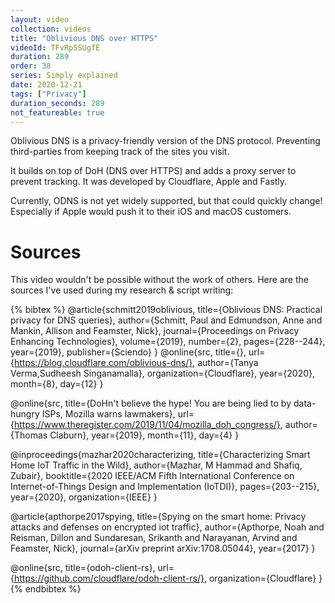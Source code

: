 ```yaml
---
layout: video
collection: videos
title: "Oblivious DNS over HTTPS"
videoId: TFvRp5SUgfE
duration: 289
order: 38
series: Simply explained
date: 2020-12-21
tags: ["Privacy"]
duration_seconds: 289
not_featureable: true
---
```


Oblivious DNS is a privacy-friendly version of the DNS protocol. Preventing third-parties from keeping track of the sites you visit.

It builds on top of DoH (DNS over HTTPS) and adds a proxy server to prevent tracking. It was developed by Cloudflare, Apple and Fastly. 

Currently, ODNS is not yet widely supported, but that could quickly change! Especially if Apple would push it to their iOS and macOS customers.

# Sources
This video wouldn't be possible without the work of others. Here are the sources I've used during my research & script writing:

{% bibtex %}
@article{schmitt2019oblivious,
  title={Oblivious DNS: Practical privacy for DNS queries},
  author={Schmitt, Paul and Edmundson, Anne and Mankin, Allison and Feamster, Nick},
  journal={Proceedings on Privacy Enhancing Technologies},
  volume={2019},
  number={2},
  pages={228--244},
  year={2019},
  publisher={Sciendo}
}
@online{src,
    title={},
    url={https://blog.cloudflare.com/oblivious-dns/},
    author={Tanya Verma,Sudheesh Singanamalla},
    organization={Cloudflare},
    year={2020},
    month={8},
    day={12}
}

@online{src,
    title={DoHn't believe the hype! You are being lied to by data-hungry ISPs, Mozilla warns lawmakers},
    url={https://www.theregister.com/2019/11/04/mozilla_doh_congress/},
    author={Thomas Claburn},
    year={2019},
    month={11},
    day={4}
}

@inproceedings{mazhar2020characterizing,
  title={Characterizing Smart Home IoT Traffic in the Wild},
  author={Mazhar, M Hammad and Shafiq, Zubair},
  booktitle={2020 IEEE/ACM Fifth International Conference on Internet-of-Things Design and Implementation (IoTDI)},
  pages={203--215},
  year={2020},
  organization={IEEE}
}

@article{apthorpe2017spying,
  title={Spying on the smart home: Privacy attacks and defenses on encrypted iot traffic},
  author={Apthorpe, Noah and Reisman, Dillon and Sundaresan, Srikanth and Narayanan, Arvind and Feamster, Nick},
  journal={arXiv preprint arXiv:1708.05044},
  year={2017}
}

@online{src,
    title={odoh-client-rs},
    url={https://github.com/cloudflare/odoh-client-rs/},
    organization={Cloudflare}
}
{% endbibtex %}